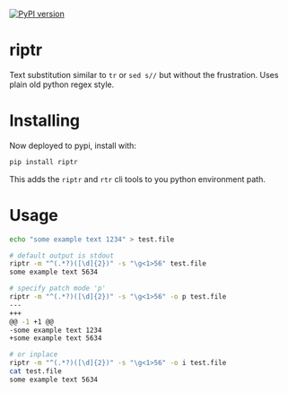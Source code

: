 [![PyPI version](https://img.shields.io/pypi/v/riptr.svg?longCache=true&style=for-the-badge)](https://pypi.org/project/riptr/)

# riptr
Text substitution similar to `tr` or `sed s//` but without the frustration. Uses plain old python regex style.

# Installing
Now deployed to pypi, install with:
```bash
pip install riptr
```
This adds the `riptr` and `rtr` cli tools to you python environment path.

# Usage
```bash
echo "some example text 1234" > test.file

# default output is stdout
riptr -m "^(.*?)([\d]{2})" -s "\g<1>56" test.file
some example text 5634

# specify patch mode 'p'
riptr -m "^(.*?)([\d]{2})" -s "\g<1>56" -o p test.file
---
+++
@@ -1 +1 @@
-some example text 1234
+some example text 5634

# or inplace
riptr -m "^(.*?)([\d]{2})" -s "\g<1>56" -o i test.file
cat test.file
some example text 5634

```